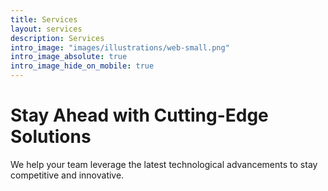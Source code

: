 ```yaml
---
title: Services
layout: services
description: Services
intro_image: "images/illustrations/web-small.png"
intro_image_absolute: true
intro_image_hide_on_mobile: true
---
```


# Stay Ahead with Cutting-Edge Solutions

We help your team leverage the latest technological advancements to stay competitive and innovative.


